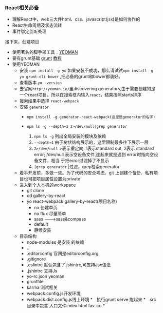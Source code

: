 ###  React相关必备
* 理解React中，web三大件html、css、javascript(jsx)是如何协作的
* React生命周期及状态流转
* 事件绑定监听处理

接下来，创建项目

* 使用著名的脚手架工具：[YEOMAN](http://yeoman.io/)
* 要有grunt基础 [grunt](http://www.gruntjs.net/) [教程](http://www.imooc.com/learn/30)
* 使用YEOMAN
  * 安装 `npm install -g yo` 如果安装不成功，那么请试试`npm install -g yo grunt-cli bower` ,把必备的grunt和bower都装好。
  * 查看版本 `yo -version`
  * 去官网`http://yeoman.io/`里discovering generators,由于需要创建的是一个react项目。所以在搜索框内输入`react`，结果按照starts排序
  * 搜索结果中选择 `react-webpack`
  * 安装 `generator`
  	* `npm install -g generator-react-webpack(这里是generator的名字)`
  	* `npm ls -g --depth=1 2>/dev/null|grep generator`
  	
	   1. `npm ls -g` 列出全局安装的模块及依赖
       2. `--depth=1` 由于树状结构展示的，这里限制最多往下展示一层
       3. `2>/dev/null` >表示重定向; 1表示standard out, 2表示 standard error; /dev/null 表示空设备文件,连起来就是遇到 error时指向空设备文件，相当 于把error过滤掉了不显示
       4. `|grep generator` |过滤，grep检索generator
  * 着手开发前，多做一些。为了代码的安全考虑，git 上创建个备份，私有项目也可把项目属性设置为private
  * 进入到个人本机的workspace
  	* git clone
  	* cd gallery-by-react
  	* yo react-webpack gallery-by-react(项目名称)
  		* no 创建单页
  		* no flux 尽量简单
  		* sass --->sass&compass
  		* default 
  		* 静候安装 
  * 目录结构
  	 * node-modules 是安装 的依赖 
  	 * ...
  	 * .editorconfig 官网是editorconfig.org
  	 * .gitignore 
  	 * .eslintrc  默认包含了.jshintrc,可支持Jsx语法
  	 * .jshintrc  支持Js
  	 * yo-rc.json  yeoman
  	 * gruntfile 
  	 * karma 测试相关
  	 * webpack.config.js开发环境
  	 * webpack.dist.config.js线上环境
  *　执行grunt serve 跑起来 
  *　src目录中包含 入口文件index.html fav.ico
  *　